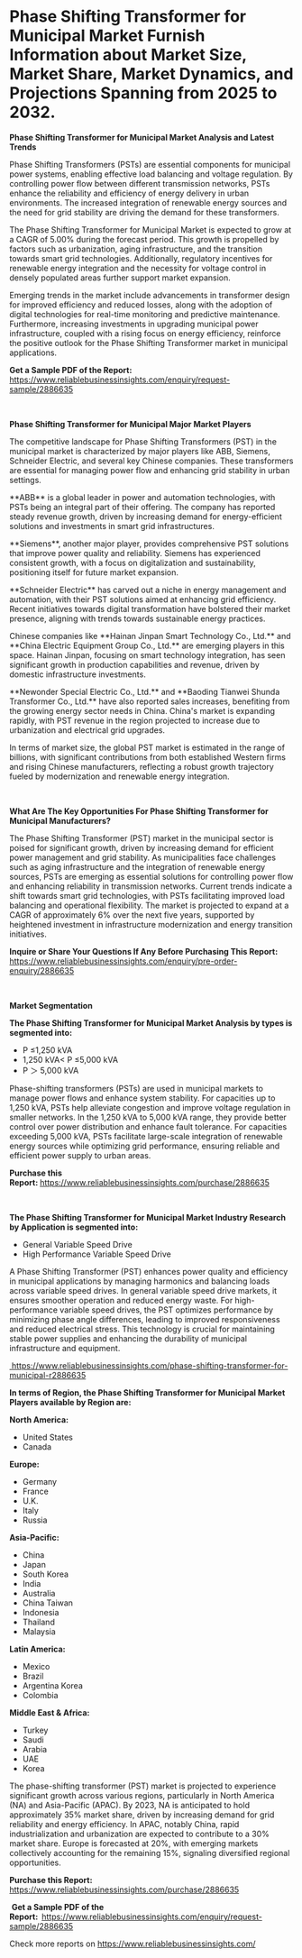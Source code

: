 <p><h1>Phase Shifting Transformer for Municipal Market Furnish Information about Market Size, Market Share, Market Dynamics, and Projections Spanning from 2025 to 2032.</h1></p><p><strong>Phase Shifting Transformer for Municipal Market Analysis and Latest Trends</strong></p>
<p><p>Phase Shifting Transformers (PSTs) are essential components for municipal power systems, enabling effective load balancing and voltage regulation. By controlling power flow between different transmission networks, PSTs enhance the reliability and efficiency of energy delivery in urban environments. The increased integration of renewable energy sources and the need for grid stability are driving the demand for these transformers.</p><p>The Phase Shifting Transformer for Municipal Market is expected to grow at a CAGR of 5.00% during the forecast period. This growth is propelled by factors such as urbanization, aging infrastructure, and the transition towards smart grid technologies. Additionally, regulatory incentives for renewable energy integration and the necessity for voltage control in densely populated areas further support market expansion.</p><p>Emerging trends in the market include advancements in transformer design for improved efficiency and reduced losses, along with the adoption of digital technologies for real-time monitoring and predictive maintenance. Furthermore, increasing investments in upgrading municipal power infrastructure, coupled with a rising focus on energy efficiency, reinforce the positive outlook for the Phase Shifting Transformer market in municipal applications.</p></p>
<p><strong>Get a Sample PDF of the Report:&nbsp;</strong> <a href="https://www.reliablebusinessinsights.com/enquiry/request-sample/2886635?utm_campaign=3319&utm_medium=2&utm_source=Github&utm_content=ia&utm_term=13032025&utm_id=phase-shifting-transformer-for-municipal">https://www.reliablebusinessinsights.com/enquiry/request-sample/2886635</a></p>
<p>&nbsp;</p>
<p><strong>Phase Shifting Transformer for Municipal Major Market Players</strong></p>
<p><p>The competitive landscape for Phase Shifting Transformers (PST) in the municipal market is characterized by major players like ABB, Siemens, Schneider Electric, and several key Chinese companies. These transformers are essential for managing power flow and enhancing grid stability in urban settings.</p><p>**ABB** is a global leader in power and automation technologies, with PSTs being an integral part of their offering. The company has reported steady revenue growth, driven by increasing demand for energy-efficient solutions and investments in smart grid infrastructures.</p><p>**Siemens**, another major player, provides comprehensive PST solutions that improve power quality and reliability. Siemens has experienced consistent growth, with a focus on digitalization and sustainability, positioning itself for future market expansion.</p><p>**Schneider Electric** has carved out a niche in energy management and automation, with their PST solutions aimed at enhancing grid efficiency. Recent initiatives towards digital transformation have bolstered their market presence, aligning with trends towards sustainable energy practices.</p><p>Chinese companies like **Hainan Jinpan Smart Technology Co., Ltd.** and **China Electric Equipment Group Co., Ltd.** are emerging players in this space. Hainan Jinpan, focusing on smart technology integration, has seen significant growth in production capabilities and revenue, driven by domestic infrastructure investments.</p><p>**Newonder Special Electric Co., Ltd.** and **Baoding Tianwei Shunda Transformer Co., Ltd.** have also reported sales increases, benefiting from the growing energy sector needs in China. China's market is expanding rapidly, with PST revenue in the region projected to increase due to urbanization and electrical grid upgrades.</p><p>In terms of market size, the global PST market is estimated in the range of billions, with significant contributions from both established Western firms and rising Chinese manufacturers, reflecting a robust growth trajectory fueled by modernization and renewable energy integration.</p></p>
<p>&nbsp;</p>
<p><strong>What Are The Key Opportunities For Phase Shifting Transformer for Municipal Manufacturers?</strong></p>
<p><p>The Phase Shifting Transformer (PST) market in the municipal sector is poised for significant growth, driven by increasing demand for efficient power management and grid stability. As municipalities face challenges such as aging infrastructure and the integration of renewable energy sources, PSTs are emerging as essential solutions for controlling power flow and enhancing reliability in transmission networks. Current trends indicate a shift towards smart grid technologies, with PSTs facilitating improved load balancing and operational flexibility. The market is projected to expand at a CAGR of approximately 6% over the next five years, supported by heightened investment in infrastructure modernization and energy transition initiatives.</p></p>
<p><strong>Inquire or Share Your Questions If Any Before Purchasing This Report:</strong> <a href="https://www.reliablebusinessinsights.com/enquiry/pre-order-enquiry/2886635?utm_campaign=3319&utm_medium=2&utm_source=Github&utm_content=ia&utm_term=13032025&utm_id=phase-shifting-transformer-for-municipal">https://www.reliablebusinessinsights.com/enquiry/pre-order-enquiry/2886635</a></p>
<p>&nbsp;</p>
<p><strong>Market Segmentation</strong></p>
<p><strong>The Phase Shifting Transformer for Municipal Market Analysis by types is segmented into:</strong></p>
<p><ul><li>P ≤1,250 kVA</li><li>1,250 kVA< P ≤5,000 kVA</li><li>P ＞ 5,000 kVA</li></ul></p>
<p><p>Phase-shifting transformers (PSTs) are used in municipal markets to manage power flows and enhance system stability. For capacities up to 1,250 kVA, PSTs help alleviate congestion and improve voltage regulation in smaller networks. In the 1,250 kVA to 5,000 kVA range, they provide better control over power distribution and enhance fault tolerance. For capacities exceeding 5,000 kVA, PSTs facilitate large-scale integration of renewable energy sources while optimizing grid performance, ensuring reliable and efficient power supply to urban areas.</p></p>
<p><strong>Purchase this Report:&nbsp;</strong><a href="https://www.reliablebusinessinsights.com/purchase/2886635?utm_campaign=3319&utm_medium=2&utm_source=Github&utm_content=ia&utm_term=13032025&utm_id=phase-shifting-transformer-for-municipal">https://www.reliablebusinessinsights.com/purchase/2886635</a></p>
<p>&nbsp;</p>
<p><strong>The Phase Shifting Transformer for Municipal Market Industry Research by Application is segmented into:</strong></p>
<p><ul><li>General Variable Speed Drive</li><li>High Performance Variable Speed Drive</li></ul></p>
<p><p>A Phase Shifting Transformer (PST) enhances power quality and efficiency in municipal applications by managing harmonics and balancing loads across variable speed drives. In general variable speed drive markets, it ensures smoother operation and reduced energy waste. For high-performance variable speed drives, the PST optimizes performance by minimizing phase angle differences, leading to improved responsiveness and reduced electrical stress. This technology is crucial for maintaining stable power supplies and enhancing the durability of municipal infrastructure and equipment.</p></p>
<p><a href="https://www.reliablebusinessinsights.com/phase-shifting-transformer-for-municipal-r2886635?utm_campaign=3319&utm_medium=2&utm_source=Github&utm_content=ia&utm_term=13032025&utm_id=phase-shifting-transformer-for-municipal">&nbsp;https://www.reliablebusinessinsights.com/phase-shifting-transformer-for-municipal-r2886635</a></p>
<p><strong>In terms of Region, the Phase Shifting Transformer for Municipal Market Players available by Region are:</strong></p>
<p>
    <p> <strong> North America: </strong>
        <ul>
            <li>United States</li>
            <li>Canada</li>
        </ul>
        </p> 
    <p> <strong> Europe: </strong>
        <ul>
            <li>Germany</li>
            <li>France</li>
            <li>U.K.</li>
            <li>Italy</li>
            <li>Russia</li>
        </ul>
        </p> 
    <p> <strong> Asia-Pacific: </strong>
        <ul>
            <li>China</li>
            <li>Japan</li>
            <li>South Korea</li>
            <li>India</li>
            <li>Australia</li>
            <li>China Taiwan</li>
            <li>Indonesia</li>
            <li>Thailand</li>
            <li>Malaysia</li>
        </ul>
        </p> 
    <p> <strong> Latin America: </strong>
        <ul>
            <li>Mexico</li>
            <li>Brazil</li>
            <li>Argentina Korea</li>
            <li>Colombia</li>
        </ul>
        </p> 
    <p> <strong> Middle East & Africa: </strong>
        <ul>
            <li>Turkey</li>
            <li>Saudi</li>
            <li>Arabia</li>
            <li>UAE</li>
            <li>Korea</li>
        </ul>
    </p>
    </p>
<p><p>The phase-shifting transformer (PST) market is projected to experience significant growth across various regions, particularly in North America (NA) and Asia-Pacific (APAC). By 2023, NA is anticipated to hold approximately 35% market share, driven by increasing demand for grid reliability and energy efficiency. In APAC, notably China, rapid industrialization and urbanization are expected to contribute to a 30% market share. Europe is forecasted at 20%, with emerging markets collectively accounting for the remaining 15%, signaling diversified regional opportunities.</p></p>
<p><strong>Purchase this Report: </strong><a href="https://www.reliablebusinessinsights.com/purchase/2886635?utm_campaign=3319&utm_medium=2&utm_source=Github&utm_content=ia&utm_term=13032025&utm_id=phase-shifting-transformer-for-municipal">https://www.reliablebusinessinsights.com/purchase/2886635</a></p>
<p>&nbsp;<strong>Get a Sample PDF of the Report:&nbsp;&nbsp;</strong><a href="https://www.reliablebusinessinsights.com/enquiry/request-sample/2886635?utm_campaign=3319&utm_medium=2&utm_source=Github&utm_content=ia&utm_term=13032025&utm_id=phase-shifting-transformer-for-municipal">https://www.reliablebusinessinsights.com/enquiry/request-sample/2886635</a></p>
<p><strong></strong></p>
<p>Check more reports on <a href="https://www.reliablebusinessinsights.com/?utm_campaign=3319&utm_medium=2&utm_source=Github&utm_content=ia&utm_term=13032025&utm_id=phase-shifting-transformer-for-municipal">https://www.reliablebusinessinsights.com/</a></p>